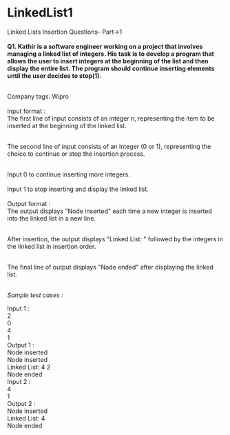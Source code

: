 # LinkedList1
Linked Lists Insertion Questions- Part->1
<br>
<br>
<b>Q1. Kathir is a software engineer working on a project that involves managing a linked list of integers. His task is to develop a program that allows the user to insert integers at the beginning of the list and then display the entire list. The program should continue inserting elements until the user decides to stop(1).</b>
<br>
<br>

Company tags: Wipro<br>
<br>
Input format :<br>
The first line of input consists of an integer n, representing the item to be inserted at the beginning of the linked list.<br>
<br>

The second line of input consists of an integer (0 or 1), representing the choice to continue or stop the insertion process.<br>
<br>

Input 0 to continue inserting more integers.<br>
<br>
Input 1 to stop inserting and display the linked list.<br>
<br>
Output format :<br>
The output displays "Node inserted" each time a new integer is inserted into the linked list in a new line.<br>
<br>

After insertion, the output displays "Linked List: " followed by the integers in the linked list in insertion order.<br>
<br>

The final line of output displays "Node ended" after displaying the linked list.<br>
<br>


<i>Sample test cases :</i><br>

Input 1 :<br>
2<br>
0<br>
4<br>
1<br>
Output 1 :<br>
Node inserted<br>
Node inserted<br>
Linked List: 4 2 <br>
Node ended<br>
Input 2 :<br>
4<br>
1<br>
Output 2 :<br>
Node inserted<br>
Linked List: 4 <br>
Node ended<br>
<br>
<br>
